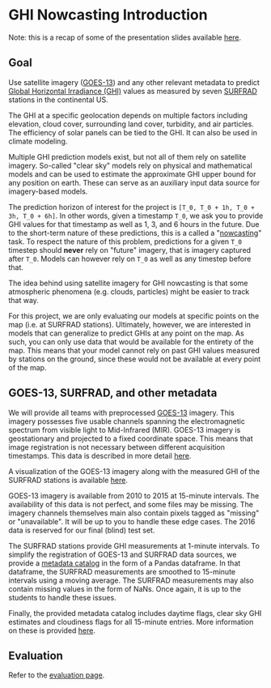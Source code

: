 # GHI Nowcasting Introduction

Note: this is a recap of some of the presentation slides available [here](@@@TODO@@@).

## Goal

Use satellite imagery ([GOES-13](https://en.wikipedia.org/wiki/GOES_13)) and any other relevant
metadata to predict [Global Horizontal Irradiance (GHI)](https://en.wikipedia.org/wiki/Solar_irradiance)
values as measured by seven [SURFRAD](https://www.esrl.noaa.gov/gmd/grad/surfrad/) stations in
the continental US.

The GHI at a specific geolocation depends on multiple factors including elevation, cloud cover,
surrounding land cover, turbidity, and air particles. The efficiency of solar panels can be tied
to the GHI. It can also be used in climate modeling.

Multiple GHI prediction models exist, but not all of them rely on satellite imagery. So-called
"clear sky" models rely on physical and mathematical models and can be used to estimate the
approximate GHI upper bound for any position on earth. These can serve as an auxiliary input
data source for imagery-based models.

The prediction horizon of interest for the project is ``[T_0, T_0 + 1h, T_0 + 3h, T_0 + 6h]``.
In other words, given a timestamp ``T_0``, we ask you to provide GHI values for that timestamp
as well as 1, 3, and 6 hours in the future. Due to the short-term nature of these predictions,
this is a called a "[nowcasting](<https://en.wikipedia.org/wiki/Nowcasting_(meteorology)>)" task.
To respect the nature of this problem, predictions for a given ``T_0`` timestep should **never**
rely on "future" imagery, that is imagery captured after ``T_0``. Models can however rely
on ``T_0`` as well as any timestep before that.

The idea behind using satellite imagery for GHI nowcasting is that some atmospheric phenomena
(e.g. clouds, particles) might be easier to track that way.

For this project, we are only evaluating our models at specific points on the map (i.e. at SURFRAD stations). Ultimately, however, we are interested in models that can generalize to predict GHIs at any point on the map. As such, you can only use data that would be available for the entirety of the map. This means that your model cannot rely on past GHI values measured by stations on the ground, since these would not be available at every point of the map.

## GOES-13, SURFRAD, and other metadata

We will provide all teams with preprocessed [GOES-13](https://en.wikipedia.org/wiki/GOES_13)
imagery. This imagery possesses five usable channels spanning the electromagnetic spectrum from
visible light to Mid-Infrared (MIR). GOES-13 imagery is geostationary and projected to a fixed
coordinate space. This means that image registration is not necessary between different
acquisition timestamps. This data is described in more detail [here](datasources.md).

A visualization of the GOES-13 imagery along with the measured GHI of the SURFRAD stations is
available [here](https://drive.google.com/file/d/12myylJZ_pDEORjvMpoHv-10O4HZIwW2y).

GOES-13 imagery is available from 2010 to 2015 at 15-minute intervals. The availability of this
data is not perfect, and some files may be missing. The imagery channels themselves main also
contain pixels tagged as "missing" or "unavailable". It will be up to you to handle these edge
cases. The 2016 data is reserved for our final (blind) test set.

The SURFRAD stations provide GHI measurements at 1-minute intervals. To simplify the registration
of GOES-13 and SURFRAD data sources, we provide a [metadata catalog](dataframe.md) in the form of
a Pandas dataframe. In that dataframe, the SURFRAD measurements are smoothed to 15-minute intervals
using a moving average. The SURFRAD measurements may also contain missing values in the form
of NaNs. Once again, it is up to the students to handle these issues.

Finally, the provided metadata catalog includes daytime flags, clear sky GHI estimates and
cloudiness flags for all 15-minute entries. More information on these is provided [here](dataframe.md).

## Evaluation

Refer to the [evaluation page](evaluation.md).
